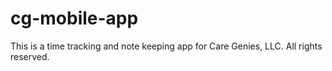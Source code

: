 # cg-mobile-app
This is a time tracking and note keeping app for Care Genies, LLC.  All rights reserved.
